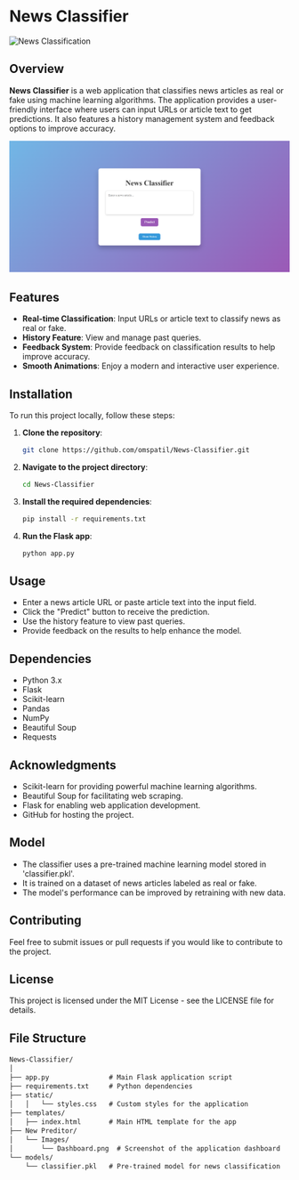 # News Classifier

![News Classification](https://img.shields.io/badge/News%20Classification-Python%20%7C%20Flask%20%7C%20Scikit--learn%20%7C%20Beautiful%20Soup-blue)

## Overview

**News Classifier** is a web application that classifies news articles as real or fake using machine learning algorithms. The application provides a user-friendly interface where users can input URLs or article text to get predictions. It also features a history management system and feedback options to improve accuracy.


![News Classifier Dashboard](https://github.com/omspatil/News-Classifier/blob/6ada1640b7a29449b9d69a20442713e6e67acf1b/New%20Preditor/Images/Dashboard.png)


## Features

- **Real-time Classification**: Input URLs or article text to classify news as real or fake.
- **History Feature**: View and manage past queries.
- **Feedback System**: Provide feedback on classification results to help improve accuracy.
- **Smooth Animations**: Enjoy a modern and interactive user experience.

## Installation

To run this project locally, follow these steps:

1. **Clone the repository**:
   ```bash
   git clone https://github.com/omspatil/News-Classifier.git

2. **Navigate to the project directory**:
   ```bash
   cd News-Classifier
   
3. **Install the required dependencies**:
   ```bash
   pip install -r requirements.txt
   
4. **Run the Flask app**:
   ```bash
   python app.py

## Usage

- Enter a news article URL or paste article text into the input field.
- Click the "Predict" button to receive the prediction.
- Use the history feature to view past queries.
- Provide feedback on the results to help enhance the model.
  
## Dependencies

- Python 3.x
- Flask
- Scikit-learn
- Pandas
- NumPy
- Beautiful Soup
- Requests

## Acknowledgments

- Scikit-learn for providing powerful machine learning algorithms.
- Beautiful Soup for facilitating web scraping.
- Flask for enabling web application development.
- GitHub for hosting the project.

## Model
- The classifier uses a pre-trained machine learning model stored in 'classifier.pkl'.
- It is trained on a dataset of news articles labeled as real or fake.
- The model's performance can be improved by retraining with new data.

## Contributing

Feel free to submit issues or pull requests if you would like to contribute to the project.

## License

This project is licensed under the MIT License - see the LICENSE file for details.

## File Structure

```plaintext
News-Classifier/
│
├── app.py               # Main Flask application script
├── requirements.txt     # Python dependencies
├── static/
│   │   └── styles.css   # Custom styles for the application
├── templates/
│   ├── index.html       # Main HTML template for the app
├── New Preditor/
│   └── Images/
│       └── Dashboard.png  # Screenshot of the application dashboard
└── models/
    └── classifier.pkl   # Pre-trained model for news classification

